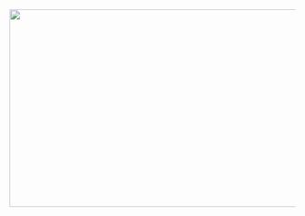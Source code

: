 
<!--![tyrell-wellick-mr-robot](https://github.com/sudo-joao-carvalho/sudo-joao-carvalho/assets/73914719/0e3f6e0d-f107-4def-8cb4-ce35960cb7ee)-->
<img src="https://media1.tenor.com/m/c453dlqOPlYAAAAC/tyrell-wellick-mr-robot.gif" width="1000" height="350"/>


<!--
**sudo-joao-carvalho/sudo-joao-carvalho** is a ✨ _special_ ✨ repository because its `README.md` (this file) appears on your GitHub profile.

Here are some ideas to get you started:

- 🔭 I’m currently working on ...
- 🌱 I’m currently learning ...
- 👯 I’m looking to collaborate on ...
- 🤔 I’m looking for help with ...
- 💬 Ask me about ...
- 📫 How to reach me: ...
- 😄 Pronouns: ...
- ⚡ Fun fact: ...
-->
